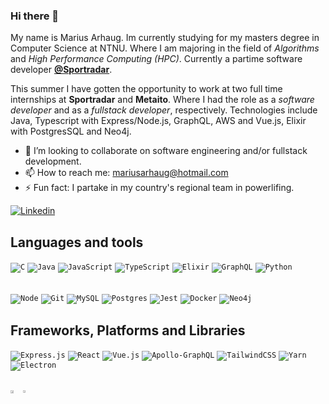 ### Hi there 👋
My name is Marius Arhaug. Im currently studying for my masters degree in Computer Science at NTNU. Where I am majoring in the field of _Algorithms_ and _High Performance Computing (HPC)_. Currently a partime software developer <a href="https://github.com/sportradar"><strong>@Sportradar</strong></a>. 

This summer I have gotten the opportunity to work at two full time internships at **Sportradar** and **Metaito**. Where I had the role as a _software developer_ and as a _fullstack developer_, respectively. Technologies include Java, Typescript with Express/Node.js, GraphQL, AWS and Vue.js, Elixir with PostgresSQL and Neo4j. 

- 👯 I’m looking to collaborate on software engineering and/or fullstack development.
- 📫 How to reach me: mariusarhaug@hotmail.com
- ⚡ Fun fact: I partake in my country's regional team in powerlifing. 

<a href="https://www.linkedin.com/in/marius-arhaug-9606321a8/">![Linkedin](https://img.shields.io/badge/linkedin-%231E77B5.svg?&style=for-the-badge&logo=linkedin&logoColor=white)</a>

Languages and tools
---------------------
<code><img alt="C" src="https://img.shields.io/badge/c-%2300599C.svg?style=for-the-badge&logo=c&logoColor=white" /></code>
<code><img alt="Java" src="https://img.shields.io/badge/java-%23ED8B00.svg?style=for-the-badge&logo=java&logoColor=white"/></code>
<code><img alt="JavaScript" src="https://img.shields.io/badge/JavaScript-F7DF1E?style=for-the-badge&logo=javascript&logoColor=black"></code>
<code><img alt="TypeScript" src="https://img.shields.io/badge/typescript-%23007ACC.svg?style=for-the-badge&logo=typescript&logoColor=white"/></code>
<code><img alt="Elixir" src="https://img.shields.io/badge/elixir-%234B275F.svg?style=for-the-badge&logo=elixir&logoColor=white"/></code>
<code><img alt="GraphQL" src="https://img.shields.io/badge/GraphQl-E10098?style=for-the-badge&logo=graphql&logoColor=white"></code>
<code><img alt="Python" src="https://img.shields.io/badge/Python-3776AB?style=for-the-badge&logo=python&logoColor=white"></code>

<br />
<code><img alt="Node" src="https://img.shields.io/badge/node.js-%2343853D.svg?style=for-the-badge&logo=node-dot-js&logoColor=white"/></code>
<code><img alt="Git" src="https://img.shields.io/badge/Git-F05032?style=for-the-badge&logo=git&logoColor=white"></code>
<code><img alt="MySQL" src="https://img.shields.io/badge/MySQL-00000F?style=for-the-badge&logo=mysql&logoColor=white"></code>
<code><img alt="Postgres" src ="https://img.shields.io/badge/postgres-%23316192.svg?style=for-the-badge&logo=postgresql&logoColor=white"/></code>
<code><img alt="Jest" src="https://img.shields.io/badge/-jest-%23C21325?style=for-the-badge&logo=jest&logoColor=white"/></code>
<code><img alt="Docker" src="https://img.shields.io/badge/docker-%230db7ed.svg?style=for-the-badge&logo=docker&logoColor=white"/></code>
<code><img alt="Neo4j" src="https://img.shields.io/badge/Neo4j-008CC1?style=for-the-badge&logo=neo4j&logoColor=white"/></code>

<br />

Frameworks, Platforms and Libraries
-------------------
<code><img alt="Express.js" src="https://img.shields.io/badge/express.js-%23404d59.svg?style=for-the-badge&logo=express&logoColor=%2361DAFB"/></code>
<code><img alt="React" src="https://img.shields.io/badge/React-20232A?style=for-the-badge&logo=react&logoColor=61DAFB"></code>
<code><img alt="Vue.js" src="https://img.shields.io/badge/vuejs-%2335495e.svg?style=for-the-badge&logo=vuedotjs&logoColor=%234FC08D"/></code>
<code><img alt="Apollo-GraphQL" src="https://img.shields.io/badge/-ApolloGraphQL-311C87?style=for-the-badge&logo=apollo-graphql"/></code>
<code><img alt="TailwindCSS" src="https://img.shields.io/badge/tailwindcss-%2338B2AC.svg?style=for-the-badge&logo=tailwind-css&logoColor=white"/></code>
<code><img alt="Yarn" src="https://img.shields.io/badge/yarn-%232C8EBB.svg?style=for-the-badge&logo=yarn&logoColor=white"/></code> 
<code><img alt="Electron" src="https://img.shields.io/badge/Electron-191970?style=for-the-badge&logo=Electron&logoColor=white" /></code>




<!-- ![Profile views](https://gpvc.arturio.dev/MariusArhaug) -->
<br>
<div style="width: 100%; display: flex">
  <a href="https://github.com/anuraghazra/github-readme-stats">
    <img align="center" width="50%"src="https://github-readme-stats.vercel.app/api?username=MariusArhaug&count_private=true&show_icons=true&theme=dark" />
  </a>
  <a href="https://github.com/anuraghazra/convoychat">
    <img align="center" width="41%" src="https://github-readme-stats.vercel.app/api/top-langs/?username=MariusArhaug&show_icons=true&theme=dark&layout=compact" />
  </a>
</div>
